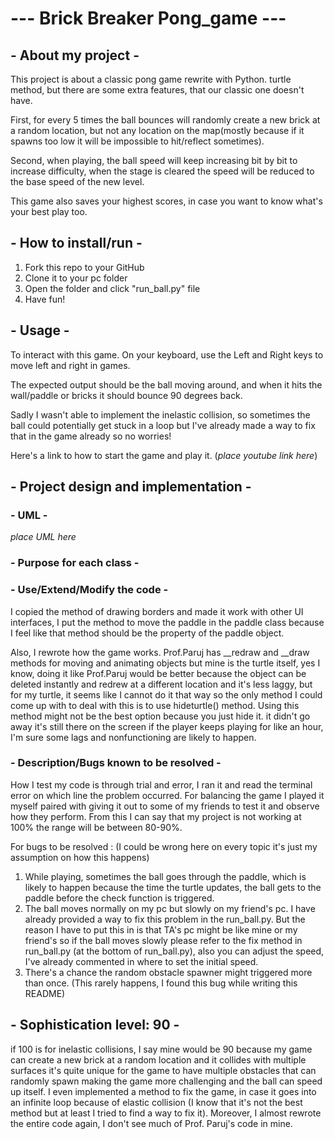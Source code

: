 # --- Brick Breaker Pong_game ---
## - About my project -
This project is about a classic pong game rewrite with Python. turtle method, but there are some extra features, that our classic one doesn't have.

First, for every 5 times the ball bounces will randomly create a new brick at a random location, but not any location on the map(mostly because if it spawns too low it will be impossible to hit/reflect sometimes).

Second, when playing, the ball speed will keep increasing bit by bit to increase difficulty, when the stage is cleared the speed will be reduced to the base speed of the new level.

This game also saves your highest scores, in case you want to know what's your best play too.

## - How to install/run -
1. Fork this repo to your GitHub 
2. Clone it to your pc folder
3. Open the folder and click "run_ball.py" file
4. Have fun!
 
## - Usage -
To interact with this game. On your keyboard, use the Left and Right keys to move left and right in games.

The expected output should be the ball moving around, and when it hits the wall/paddle or bricks it should bounce 90 degrees back. 

Sadly I wasn't able to implement the inelastic collision, so sometimes the ball could potentially get stuck in a loop but I've already made a way to fix that in the game already 
so no worries!

Here's a link to how to start the game and play it. 
(*place youtube link here*)
## - Project design and implementation -
### - UML -
*place UML here*

### - Purpose for each class -


### - Use/Extend/Modify the code -
I copied the method of drawing borders and made it work with other UI interfaces, I put the method to move the paddle in the paddle class because I feel like that method should be the property of the paddle object.

Also, I rewrote how the game works. Prof.Paruj has __redraw and __draw methods for moving and animating objects but mine is the turtle itself, yes I know, doing it like Prof.Paruj would be better because the object can be deleted instantly and redrew at a different location and it's less laggy, but for my turtle, it seems like I cannot do it that way so the only method I could come up with to deal with this is to use hideturtle() method. Using this method might not be the best option because you just hide it. it didn't go away it's still there on the screen if the player keeps playing for like an hour, I'm sure some lags and nonfunctioning are likely to happen.

### - Description/Bugs known to be resolved -
How I test my code is through trial and error, I ran it and read the terminal error on which line the problem occurred. For balancing the game I played it myself paired with giving it out to some of my friends to test it and observe how they perform. From this I can say that my project is not working at 100% the range will be between 80-90%. 

For bugs to be resolved : (I could be wrong here on every topic it's just my assumption on how this happens)
1. While playing, sometimes the ball goes through the paddle, which is likely to happen because the time the turtle updates, the ball gets to the paddle before the check function is triggered.
2. The ball moves normally on my pc but slowly on my friend's pc. I have already provided a way to fix this problem in the run_ball.py. But the reason I have to put this in is that TA's pc might be like mine or my friend's so if the ball moves slowly please refer to the fix method in run_ball.py (at the bottom of run_ball.py), also you can adjust the speed, I've already commented in where to set the initial speed.
3. There's a chance the random obstacle spawner might triggered more than once. (This rarely happens, I found this bug while writing this README)

## - Sophistication level: 90 -
if 100 is for inelastic collisions, I say mine would be 90 because my game can create a new brick at a random location and it collides with multiple surfaces it's quite unique for the game to have multiple obstacles that can randomly spawn making the game more challenging and the ball can speed up itself. I even implemented a method to fix the game, in case it goes into an infinite loop because of elastic collision (I know that it's not the best method but at least I tried to find a way to fix it). Moreover, I almost rewrote the entire code again, I don't see much of Prof. Paruj's code in mine.

